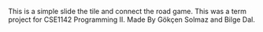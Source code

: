 This is a simple slide the tile and connect the road game. 
This was a term project for CSE1142 Programming II.
Made By Gökçen Solmaz and Bilge Dal.
